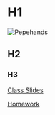 # H1

![Pepehands](https://cdn-wp.madskil.com/2020/08/Pepehands-Article.png)

## H2

### H3
[Class Slides](https://utoronto.bootcampcontent.com/utoronto-bootcamp/utor-tor-fin-pt-11-2020-u-c/-/tree/master/Class-Slides)

[Homework](https://utoronto.bootcampcontent.com/utoronto-bootcamp/utor-tor-fin-pt-11-2020-u-c/-/tree/master/Homework)
